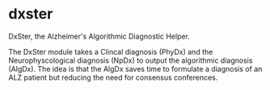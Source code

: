 # dxster
DxSter, the Alzheimer's Algorithmic Diagnostic Helper.

The DxSter module takes a Clincal diagnosis (PhyDx) and the Neurophyscological diagnosis (NpDx) to output the algorithmic diagnosis (AlgDx). The idea is that the AlgDx saves time to formulate a diagnosis of an ALZ patient but reducing the need for consensus conferences.

